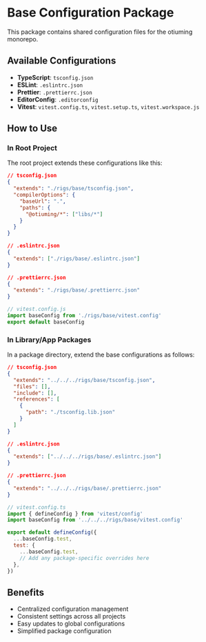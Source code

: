 # Base Configuration Package

This package contains shared configuration files for the otiuming monorepo.

## Available Configurations

- **TypeScript**: `tsconfig.json`
- **ESLint**: `.eslintrc.json`
- **Prettier**: `.prettierrc.json`
- **EditorConfig**: `.editorconfig`
- **Vitest**: `vitest.config.ts`, `vitest.setup.ts`, `vitest.workspace.js`

## How to Use

### In Root Project

The root project extends these configurations like this:

```json
// tsconfig.json
{
  "extends": "./rigs/base/tsconfig.json",
  "compilerOptions": {
    "baseUrl": ".",
    "paths": {
      "@otiuming/*": ["libs/*"]
    }
  }
}
```

```json
// .eslintrc.json
{
  "extends": ["./rigs/base/.eslintrc.json"]
}
```

```json
// .prettierrc.json
{
  "extends": "./rigs/base/.prettierrc.json"
}
```

```js
// vitest.config.js
import baseConfig from './rigs/base/vitest.config'
export default baseConfig
```

### In Library/App Packages

In a package directory, extend the base configurations as follows:

```json
// tsconfig.json
{
  "extends": "../../../rigs/base/tsconfig.json",
  "files": [],
  "include": [],
  "references": [
    {
      "path": "./tsconfig.lib.json"
    }
  ]
}
```

```json
// .eslintrc.json
{
  "extends": ["../../../rigs/base/.eslintrc.json"]
}
```

```json
// .prettierrc.json
{
  "extends": "../../../rigs/base/.prettierrc.json"
}
```

```js
// vitest.config.ts
import { defineConfig } from 'vitest/config'
import baseConfig from '../../../rigs/base/vitest.config'

export default defineConfig({
  ...baseConfig.test,
  test: {
    ...baseConfig.test,
    // Add any package-specific overrides here
  },
})
```

## Benefits

- Centralized configuration management
- Consistent settings across all projects
- Easy updates to global configurations
- Simplified package configuration
